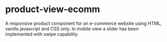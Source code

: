 # product-view-ecomm

A responsive product component for an e-commerce website using HTML, vanilla javascript and CSS only. In mobile view a slider has been implemented with swipe capability.
